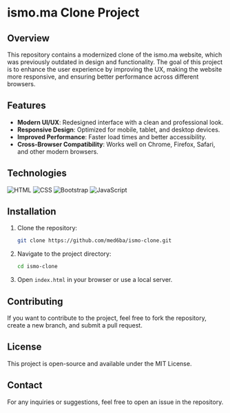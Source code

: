 # ismo.ma Clone Project

## Overview

This repository contains a modernized clone of the ismo.ma website, which was previously outdated in design and functionality. The goal of this project is to enhance the user experience by improving the UX, making the website more responsive, and ensuring better performance across different browsers.

## Features

- **Modern UI/UX**: Redesigned interface with a clean and professional look.
- **Responsive Design**: Optimized for mobile, tablet, and desktop devices.
- **Improved Performance**: Faster load times and better accessibility.
- **Cross-Browser Compatibility**: Works well on Chrome, Firefox, Safari, and other modern browsers.

## Technologies

![HTML](https://img.shields.io/badge/-HTML-orange?logo=html5&logoColor=white) ![CSS](https://img.shields.io/badge/-CSS-blue?logo=css3&logoColor=white) ![Bootstrap](https://img.shields.io/badge/-Bootstrap-purple?logo=bootstrap&logoColor=white) ![JavaScript](https://img.shields.io/badge/-JavaScript-yellow?logo=javascript&logoColor=white)
## Installation

1. Clone the repository:

   ```sh
   git clone https://github.com/med6ba/ismo-clone.git
   ```
2. Navigate to the project directory:

   ```sh
   cd ismo-clone
   ```
3. Open `index.html` in your browser or use a local server.

## Contributing

If you want to contribute to the project, feel free to fork the repository, create a new branch, and submit a pull request.

## License

This project is open-source and available under the MIT License.

## Contact

For any inquiries or suggestions, feel free to open an issue in the repository.
